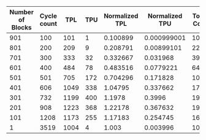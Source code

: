 | Number of Blocks | Cycle count | TPL | TPU | Normalized TPL | Normalized TPU | Total Cost | Normalized Total Cost |
| - | - | - | - | - | - | - | - |
901 |100 | 101 | 1 | 0.100899 | 0.000999001 | 103 | 0.102897 |
801 |200 | 209 | 9 | 0.208791 | 0.00899101 | 227 | 0.226773 |
701 |300 | 333 | 32 | 0.332667 | 0.031968 | 397 | 0.396603 |
601 |400 | 484 | 78 | 0.483516 | 0.0779221 | 640 | 0.639361 |
501 |501 | 705 | 172 | 0.704296 | 0.171828 | 1049 | 1.04795 |
401 |606 | 1049 | 338 | 1.04795 | 0.337662 | 1725 | 1.72328 |
301 |732 | 1199 | 400 | 1.1978 | 0.3996 | 1999 | 1.997 |
201 |908 | 1223 | 368 | 1.22178 | 0.367632 | 1959 | 1.95704 |
101 |1208 | 1173 | 255 | 1.17183 | 0.254745 | 1683 | 1.68132 |
1 |3519 | 1004 | 4 | 1.003 | 0.003996 | 1012 | 1.01099 |
